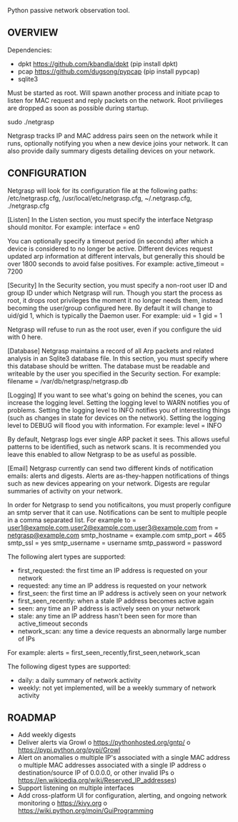 Python passive network observation tool.

OVERVIEW
--------

Dependencies:
 - dpkt https://github.com/kbandla/dpkt (pip install dpkt)
 - pcap https://github.com/dugsong/pypcap (pip install pypcap)
 - sqlite3

Must be started as root. Will spawn another process and initiate pcap to listen
for MAC request and reply packets on the network. Root privilieges are dropped
as soon as possible during startup.

  sudo ./netgrasp

Netgrasp tracks IP and MAC address pairs seen on the network while it runs,
optionally notifying you when a new device joins your network. It can also
provide daily summary digests detailing devices on your network.

CONFIGURATION
-------------

Netgrasp will look for its configuration file at the following paths:
  /etc/netgrasp.cfg, /usr/local/etc/netgrasp.cfg, ~/.netgrasp.cfg,  \
 ./netgrasp.cfg

[Listen]
In the Listen section, you must specify the interface Netgrasp should monitor. For example:
  interface = en0

You can optionally specify a timeout period (in seconds) after which a device is
considered to no longer be active. Different devices request updated arp
information at different intervals, but generally this should be over 1800
seconds to avoid false positives. For example:
  active_timeout = 7200

[Security]
In the Security section, you must specify a non-root user ID and group ID under
which Netgrasp will run. Though you start the process as root, it drops root
privileges the moment it no longer needs them, instead becoming the user/group
configured here. By default it will change to uid/gid 1, which is typically the
Daemon user. For example:
  uid = 1
  gid = 1

Netgrasp will refuse to run as the root user, even if you configure the uid with
0 here.

[Database]
Netgrasp maintains a record of all Arp packets and related analysis in an
Sqlite3 database file. In this section, you must specify where this database
should be written.  The database must be readable and writeable by the user you
specified in the Security section. For example:
  filename = /var/db/netgrasp/netgrasp.db

[Logging]
If you want to see what's going on behind the scenes, you can increase the
logging level.  Setting the logging level to WARN notifies you of problems.
Setting the logging level to INFO notifies you of interesting things (such as
changes in state for devices on the network). Setting the logging level to DEBUG
will flood you with information. For example:
  level = INFO

By default, Netgrasp logs ever single ARP packet it sees. This allows useful
patterns to be identified, such as network scans. It is recommended you leave
this enabled to allow Netgrasp to be as useful as possible.

[Email]
Netgrasp currently can send two different kinds of notification emails: alerts
and digests.  Alerts are as-they-happen notifications of things such as new
devices appearing on your network. Digests are regular summaries of activity on
your network.

In order for Netgrasp to send you notificaitons, you must properly configure an
smtp server that it can use. Notifications can be sent to multiple people in a
comma separated list. For example
  to = user1@example.com,user2@example.com,user3@example.com
  from = netgrasp@example.com
  smtp_hostname = example.com
  smtp_port = 465
  smtp_ssl = yes
  smtp_username = username
  smtp_password = password

The following alert types are supported:
 - first_requested: the first time an IP address is requested on your network
 - requested: any time an IP address is requested on your network
 - first_seen: the first time an IP address is actively seen on your network
 - first_seen_recently: when a stale IP address becomes active again
 - seen: any time an IP address is actively seen on your network
 - stale: any time an IP address hasn't been seen for more than active_timeout
   seconds
 - network_scan: any time a device requests an abnormally large number of IPs

For example:
  alerts = first_seen_recently,first_seen,network_scan

The following digest types are supported:
 - daily: a daily summary of network activity
 - weekly: not yet implemented, will be a weekly summary of network activity

ROADMAP
-------
 - Add weekly digests
 - Deliver alerts via Growl
    o https://pythonhosted.org/gntp/
    o https://pypi.python.org/pypi/Growl
 - Alert on anomalies
    o multiple IP's associated with a single MAC address
    o multiple MAC addresses associated with a single IP address
    o destination/source IP of 0.0.0.0, or other invalid IPs
    o https://en.wikipedia.org/wiki/Reserved_IP_addresses)
 - Support listening on multiple interfaces
 - Add cross-platform UI for configuration, alerting, and ongoing network
   monitoring
    o https://kivy.org
    o https://wiki.python.org/moin/GuiProgramming
